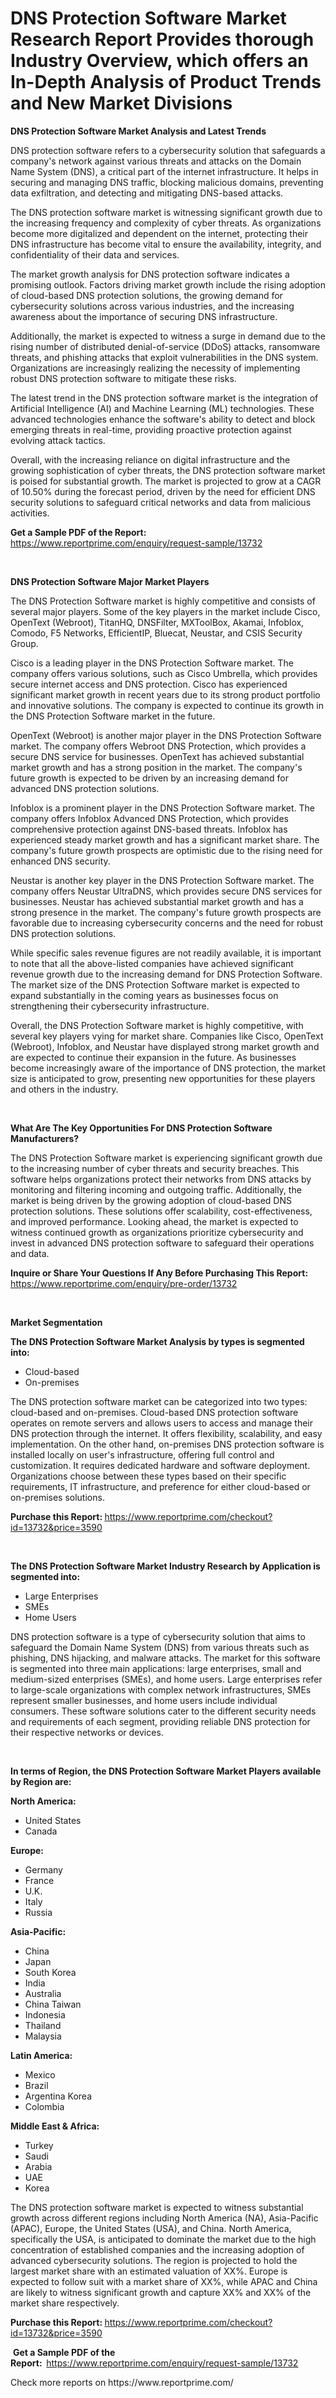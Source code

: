 <p><h1>DNS Protection Software Market Research Report Provides thorough Industry Overview, which offers an In-Depth Analysis of Product Trends and New Market Divisions</h1></p><p><strong>DNS Protection Software Market Analysis and Latest Trends</strong></p>
<p><p>DNS protection software refers to a cybersecurity solution that safeguards a company's network against various threats and attacks on the Domain Name System (DNS), a critical part of the internet infrastructure. It helps in securing and managing DNS traffic, blocking malicious domains, preventing data exfiltration, and detecting and mitigating DNS-based attacks.</p><p>The DNS protection software market is witnessing significant growth due to the increasing frequency and complexity of cyber threats. As organizations become more digitalized and dependent on the internet, protecting their DNS infrastructure has become vital to ensure the availability, integrity, and confidentiality of their data and services.</p><p>The market growth analysis for DNS protection software indicates a promising outlook. Factors driving market growth include the rising adoption of cloud-based DNS protection solutions, the growing demand for cybersecurity solutions across various industries, and the increasing awareness about the importance of securing DNS infrastructure.</p><p>Additionally, the market is expected to witness a surge in demand due to the rising number of distributed denial-of-service (DDoS) attacks, ransomware threats, and phishing attacks that exploit vulnerabilities in the DNS system. Organizations are increasingly realizing the necessity of implementing robust DNS protection software to mitigate these risks.</p><p>The latest trend in the DNS protection software market is the integration of Artificial Intelligence (AI) and Machine Learning (ML) technologies. These advanced technologies enhance the software's ability to detect and block emerging threats in real-time, providing proactive protection against evolving attack tactics.</p><p>Overall, with the increasing reliance on digital infrastructure and the growing sophistication of cyber threats, the DNS protection software market is poised for substantial growth. The market is projected to grow at a CAGR of 10.50% during the forecast period, driven by the need for efficient DNS security solutions to safeguard critical networks and data from malicious activities.</p></p>
<p><strong>Get a Sample PDF of the Report:&nbsp;</strong> <a href="https://www.reportprime.com/enquiry/request-sample/13732">https://www.reportprime.com/enquiry/request-sample/13732</a></p>
<p>&nbsp;</p>
<p><strong>DNS Protection Software Major Market Players</strong></p>
<p><p>The DNS Protection Software market is highly competitive and consists of several major players. Some of the key players in the market include Cisco, OpenText (Webroot), TitanHQ, DNSFilter, MXToolBox, Akamai, Infoblox, Comodo, F5 Networks, EfficientIP, Bluecat, Neustar, and CSIS Security Group.</p><p>Cisco is a leading player in the DNS Protection Software market. The company offers various solutions, such as Cisco Umbrella, which provides secure internet access and DNS protection. Cisco has experienced significant market growth in recent years due to its strong product portfolio and innovative solutions. The company is expected to continue its growth in the DNS Protection Software market in the future.</p><p>OpenText (Webroot) is another major player in the DNS Protection Software market. The company offers Webroot DNS Protection, which provides a secure DNS service for businesses. OpenText has achieved substantial market growth and has a strong position in the market. The company's future growth is expected to be driven by an increasing demand for advanced DNS protection solutions.</p><p>Infoblox is a prominent player in the DNS Protection Software market. The company offers Infoblox Advanced DNS Protection, which provides comprehensive protection against DNS-based threats. Infoblox has experienced steady market growth and has a significant market share. The company's future growth prospects are optimistic due to the rising need for enhanced DNS security.</p><p>Neustar is another key player in the DNS Protection Software market. The company offers Neustar UltraDNS, which provides secure DNS services for businesses. Neustar has achieved substantial market growth and has a strong presence in the market. The company's future growth prospects are favorable due to increasing cybersecurity concerns and the need for robust DNS protection solutions.</p><p>While specific sales revenue figures are not readily available, it is important to note that all the above-listed companies have achieved significant revenue growth due to the increasing demand for DNS Protection Software. The market size of the DNS Protection Software market is expected to expand substantially in the coming years as businesses focus on strengthening their cybersecurity infrastructure.</p><p>Overall, the DNS Protection Software market is highly competitive, with several key players vying for market share. Companies like Cisco, OpenText (Webroot), Infoblox, and Neustar have displayed strong market growth and are expected to continue their expansion in the future. As businesses become increasingly aware of the importance of DNS protection, the market size is anticipated to grow, presenting new opportunities for these players and others in the industry.</p></p>
<p>&nbsp;</p>
<p><strong>What Are The Key Opportunities For DNS Protection Software Manufacturers?</strong></p>
<p><p>The DNS Protection Software market is experiencing significant growth due to the increasing number of cyber threats and security breaches. This software helps organizations protect their networks from DNS attacks by monitoring and filtering incoming and outgoing traffic. Additionally, the market is being driven by the growing adoption of cloud-based DNS protection solutions. These solutions offer scalability, cost-effectiveness, and improved performance. Looking ahead, the market is expected to witness continued growth as organizations prioritize cybersecurity and invest in advanced DNS protection software to safeguard their operations and data.</p></p>
<p><strong>Inquire or Share Your Questions If Any Before Purchasing This Report:</strong> <a href="https://www.reportprime.com/enquiry/pre-order/13732">https://www.reportprime.com/enquiry/pre-order/13732</a></p>
<p>&nbsp;</p>
<p><strong>Market Segmentation</strong></p>
<p><strong>The DNS Protection Software Market Analysis by types is segmented into:</strong></p>
<p><ul><li>Cloud-based</li><li>On-premises</li></ul></p>
<p><p>The DNS protection software market can be categorized into two types: cloud-based and on-premises. Cloud-based DNS protection software operates on remote servers and allows users to access and manage their DNS protection through the internet. It offers flexibility, scalability, and easy implementation. On the other hand, on-premises DNS protection software is installed locally on user's infrastructure, offering full control and customization. It requires dedicated hardware and software deployment. Organizations choose between these types based on their specific requirements, IT infrastructure, and preference for either cloud-based or on-premises solutions.</p></p>
<p><strong>Purchase this Report:&nbsp;</strong><a href="https://www.reportprime.com/checkout?id=13732&price=3590">https://www.reportprime.com/checkout?id=13732&price=3590</a></p>
<p>&nbsp;</p>
<p><strong>The DNS Protection Software Market Industry Research by Application is segmented into:</strong></p>
<p><ul><li>Large Enterprises</li><li>SMEs</li><li>Home Users</li></ul></p>
<p><p>DNS protection software is a type of cybersecurity solution that aims to safeguard the Domain Name System (DNS) from various threats such as phishing, DNS hijacking, and malware attacks. The market for this software is segmented into three main applications: large enterprises, small and medium-sized enterprises (SMEs), and home users. Large enterprises refer to large-scale organizations with complex network infrastructures, SMEs represent smaller businesses, and home users include individual consumers. These software solutions cater to the different security needs and requirements of each segment, providing reliable DNS protection for their respective networks or devices.</p></p>
<p>&nbsp;</p>
<p><strong>In terms of Region, the DNS Protection Software Market Players available by Region are:</strong></p>
<p>
    <p> <strong> North America: </strong>
        <ul>
            <li>United States</li>
            <li>Canada</li>
        </ul>
        </p> 
    <p> <strong> Europe: </strong>
        <ul>
            <li>Germany</li>
            <li>France</li>
            <li>U.K.</li>
            <li>Italy</li>
            <li>Russia</li>
        </ul>
        </p> 
    <p> <strong> Asia-Pacific: </strong>
        <ul>
            <li>China</li>
            <li>Japan</li>
            <li>South Korea</li>
            <li>India</li>
            <li>Australia</li>
            <li>China Taiwan</li>
            <li>Indonesia</li>
            <li>Thailand</li>
            <li>Malaysia</li>
        </ul>
        </p> 
    <p> <strong> Latin America: </strong>
        <ul>
            <li>Mexico</li>
            <li>Brazil</li>
            <li>Argentina Korea</li>
            <li>Colombia</li>
        </ul>
        </p> 
    <p> <strong> Middle East & Africa: </strong>
        <ul>
            <li>Turkey</li>
            <li>Saudi</li>
            <li>Arabia</li>
            <li>UAE</li>
            <li>Korea</li>
        </ul>
    </p>
    </p>
<p><p>The DNS protection software market is expected to witness substantial growth across different regions including North America (NA), Asia-Pacific (APAC), Europe, the United States (USA), and China. North America, specifically the USA, is anticipated to dominate the market due to the high concentration of established companies and the increasing adoption of advanced cybersecurity solutions. The region is projected to hold the largest market share with an estimated valuation of XX%. Europe is expected to follow suit with a market share of XX%, while APAC and China are likely to witness significant growth and capture XX% and XX% of the market share respectively.</p></p>
<p><strong>Purchase this Report: </strong><a href="https://www.reportprime.com/checkout?id=13732&price=3590">https://www.reportprime.com/checkout?id=13732&price=3590</a></p>
<p>&nbsp;<strong>Get a Sample PDF of the Report:&nbsp;&nbsp;</strong><a href="https://www.reportprime.com/enquiry/request-sample/13732">https://www.reportprime.com/enquiry/request-sample/13732</a></p>
<p><strong></strong></p>
<p>Check more reports on https://www.reportprime.com/</p>